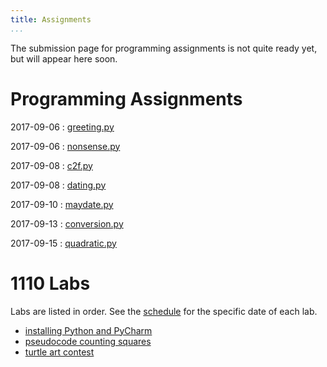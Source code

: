 ```yaml
---
title: Assignments
...
```


<!--
<div style="display:table; font-size:200%; margin: 1em auto; padding:1ex; box-shadow: 0 1px 10px rgba(0,0,0,.1); border: thin solid #eee; border-radius:1ex; background-image: linear-gradient(to bottom, #ffffff, #f2f2f2);">[Submit assignments here](https://archimedes.cs.virginia.edu/cs1110/)</div>
-->

The submission page for programming assignments is not quite ready yet, but will appear here soon.

# Programming Assignments

<style type="text/css">
dl dd {
  display: inline;
  margin: 0;
}
dl dd:after{
  display: block;
  content: '';
}
dl dt{
  display: inline-block;
  min-width: 6em;
}
</style>



2017-09-06 
:    [greeting.py](w01-greeting.html) 

2017-09-06 
:    [nonsense.py](w01-nonsense.html) 

2017-09-08 
:    [c2f.py](w01-c2f.html) 

2017-09-08 
:    [dating.py](w01-dating.html) 

2017-09-10 
:    [maydate.py](w02-maydate.html) 

2017-09-13 
:    [conversion.py](w02-conversion.html) 

2017-09-15 
:    [quadratic.py](w02-quadratic.html) 


<script>
var dts = document.getElementsByTagName('dt');
for(var i=0; i<dts.length; i+=1) {
    if (Date(dts[i].innerHTML+' 10:00') < Date('2017-09-10 09:56')) {
        dts[i].style.backgroundColor = '#e3e3e3';
        dts[i].nextElementSibling.style.backgroundColor = '#e3e3e3';
    }
}
</script>

# 1110 Labs

Labs are listed in order. See the [schedule](schedule.html) for the specific date of each lab.


-   [installing Python and PyCharm](lab01-installing.html)
-   [pseudocode counting squares](lab02-counting.html)
-   [turtle art contest](lab03-turtle.html)
